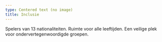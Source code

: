```yaml
---
type: Centered text (no image)
title: Inclusie
---
```

Spelers van 13 nationaliteiten.
Ruimte voor alle leeftijden.
Een veilige plek voor ondervertegenwoordigde groepen.